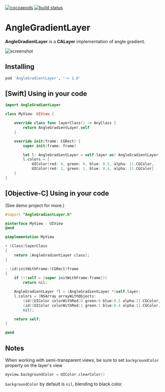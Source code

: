 [![cocoapods](https://img.shields.io/cocoapods/v/AngleGradientLayer.svg)](https://cocoapods.org/pods/AngleGradientLayer)
[![build status](https://img.shields.io/travis/paiv/AngleGradientLayer.svg)](https://travis-ci.org/paiv/AngleGradientLayer)

# AngleGradientLayer

**AngleGradientLayer** is a **CALayer** implementation of angle gradient.

![screenshot](https://github.com/paiv/AngleGradientLayer/raw/master/screenshot.png)

## Installing

```ruby
pod 'AngleGradientLayer', '~> 1.0'
```

## [Swift] Using in your code

```swift
import AngleGradientLayer

class MyView: UIView {

    override class func layerClass() -> AnyClass {
        return AngleGradientLayer.self
    }

    override init(frame: CGRect) {
        super.init(frame: frame)

        let l: AngleGradientLayer = self.layer as! AngleGradientLayer
        l.colors = [
            UIColor(red: 0, green: 0, blue: 0.5, alpha: 1).CGColor,
            UIColor(red: 1, green: 1, blue: 0.4, alpha: 1).CGColor]
    }
}
```

## [Objective-C] Using in your code

(See demo project for more.)

```objective-c
#import "AngleGradientLayer.h"

@interface MyView : UIView
@end

@implementation MyView

+ (Class)layerClass
{
	return [AngleGradientLayer class];
}

- (id)initWithFrame:(CGRect)frame
{
	if (!(self = [super initWithFrame:frame]))
		return nil;

	AngleGradientLayer *l = (AngleGradientLayer *)self.layer;
	l.colors = [NSArray arrayWithObjects:
		(id)[UIColor colorWithRed:0 green:0 blue:0.5 alpha:1].CGColor,
		(id)[UIColor colorWithRed:1 green:1 blue:0.4 alpha:1].CGColor,
		nil];

	return self;
}

@end
```

## Notes

When working with semi-transparent views, be sure to set `backgroundColor` property on the layer's view

```swift
myview.backgroundColor = UIColor.clearColor()
```

`backgroundColor` by default is `nil`, blending to black color.
